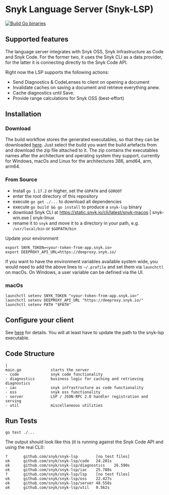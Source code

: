 # Snyk Language Server (Snyk-LSP)
[![Build Go binaries](https://github.com/snyk/snyk-lsp/actions/workflows/workflow.yaml/badge.svg)](https://github.com/snyk/snyk-lsp/actions/workflows/workflow.yaml)

## Supported features
The language server integrates with Snyk OSS, Snyk Infrastructure as Code and Snyk Code. For the former two, 
it uses the Snyk CLI as a data provider, for the latter it is connecting directly to the Snyk Code API.

Right now the LSP supports the following actions:

- Send Diagnostics & CodeLenses to client on opening a document
- Invalidate caches on saving a document and retrieve everything anew.
- Cache diagnostics until Save.
- Provide range calculations for Snyk OSS (best-effort)

## Installation

### Download
The build workflow stores the generated executables, so that they can be downloaded [here](https://github.com/snyk/snyk-lsp/actions). Just select the build you want the build artefacts from and download the zip file attached to it. The zip contains the executables names after the architecture and operating system they support, currently for Windows, macOs and Linux for the architectures 386, amd64, arm, arm64.

### From Source

- Install `go 1.17.2` or higher, set the `GOPATH` and `GOROOT`
- enter the root directory of this repository
- execute `go get ./...` to download all dependencies
- execute `go build && go install` to produce a `snyk-lsp` binary
- download Snyk CLI at https://static.snyk.io/cli/latest/snyk-macos | snyk-win.exe | snyk-linux 
- rename it to `snyk` and move it to a directory in your path, e.g. `/usr/local/bin` or `$GOPATH/bin` 

Update your environment

```
export SNYK_TOKEN=<your-token-from-app.snyk.io>
export DEEPROXY_API_URL=https://deeproxy.snyk.io/
```
If you want to have the environment variables available system wide, you would need to 
add the above lines to `~/.profile` and set them via `launchctl` on macOs. On Windows, 
a user variable can be defined via the UI.

### macOs
```
launchctl setenv SNYK_TOKEN "<your-token-from-app.snyk.io>"
launchctl setenv DEEPROXY_API_URL "https://deeproxy.snyk.io/"
launchctl setenv PATH "$PATH"
```

## Configure your client
See [here](https://docs.google.com/document/d/1nUAt4ckza1y1PEE3p4BUsnlmQkE4ltuYURJkYeusYpA/) for details.
You will at least have to update the path to the snyk-lsp executable. 

## Code Structure
```
|
main.go             starts the server
- code              snyk code functionality
- diagnostics       business logic for caching and retrieving diagnostics
- iac               snyk infrastructure as code functionality
- oss               snyk oss functionality
- server            LSP / JSON-RPC 2.0 handler registration and serving
- util              miscellaneous utilities
```

## Run Tests
```go test ./...```

The output should look like this (it is running against the Snyk Code API and using the real CLI):
```
?       github.com/snyk/snyk-lsp        [no test files]
ok      github.com/snyk/snyk-lsp/code   24.201s
ok      github.com/snyk/snyk-lsp/diagnostics    26.590s
ok      github.com/snyk/snyk-lsp/iac    25.780s
?       github.com/snyk/snyk-lsp/lsp    [no test files]
ok      github.com/snyk/snyk-lsp/oss    22.427s
ok      github.com/snyk/snyk-lsp/server 48.558s
ok      github.com/snyk/snyk-lsp/util   9.562s
```

